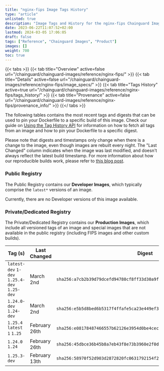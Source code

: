 ```yaml
---
title: "nginx-fips Image Tags History"
type: "article"
unlisted: true
description: "Image Tags and History for the nginx-fips Chainguard Image"
date: 2023-06-22T11:07:52+02:00
lastmod: 2024-03-05 17:06:05
draft: false
tags: ["Reference", "Chainguard Images", "Product"]
images: []
weight: 700
toc: true
---
```


{{< tabs >}}
{{< tab title="Overview" active=false url="/chainguard/chainguard-images/reference/nginx-fips/" >}}
{{< tab title="Details" active=false url="/chainguard/chainguard-images/reference/nginx-fips/image_specs/" >}}
{{< tab title="Tags History" active=true url="/chainguard/chainguard-images/reference/nginx-fips/tags_history/" >}}
{{< tab title="Provenance" active=false url="/chainguard/chainguard-images/reference/nginx-fips/provenance_info/" >}}
{{</ tabs >}}

The following tables contains the most recent tags and digests that can be used to pin your Dockerfile to a specific build of this image. Check our guide on [Using the Tag History API](/chainguard/chainguard-images/using-the-tag-history-api/) for information on how to fetch all tags from an image and how to pin your Dockerfile to a specific digest.

Please note that digests and timestamps only change when there is a change to the image, even though images are rebuilt every night. The "Last Changed" column indicates when the image was last modified, and doesn't always reflect the latest build timestamp. For more information about how our reproducible builds work, please refer to [this blog post](https://www.chainguard.dev/unchained/reproducing-chainguards-reproducible-image-builds).

### Public Registry
The Public Registry contains our **Developer Images**, which typically comprise the `latest*` versions of an image.

Currently, there are no Developer versions of this image available.

### Private/Dedicated Registry
The Private/Dedicated Registry contains our **Production Images**, which include all versioned tags of an image and special images that are not available in the public registry (including FIPS images and other custom builds).

| Tag (s)                                       | Last Changed  | Digest                                                                    |
|-----------------------------------------------|---------------|---------------------------------------------------------------------------|
|  `latest-dev` `1-dev` `1.25.4-dev` `1.25-dev` | March 2nd     | `sha256:a7cb2b39d79dcefd94780cf8ff33d30a9f61ee60bd22c1bb6517d3413d6e4e44` |
|  `1.24.0-dev` `1.24-dev`                      | March 2nd     | `sha256:e5b5d8bed6b5317f4ffafe5ca23e449ef3fe529de1134ba9d1806732fdcbfbaf` |
|  `1.25.4` `latest` `1` `1.25`                 | February 26th | `sha256:e08178487466557b62126e3954d0be4cec29d9eed9dea75f015f9d0790d99c6f` |
|  `1.24.0` `1.24`                              | February 26th | `sha256:45dbce36b45b8a7eb43f8e73b3960e2f0d883ac3024fb24953666572630782a5` |
|  `1.25.3-dev`                                 | February 13th | `sha256:58970f52d903d2872820fc0631792154f2df00bc77c3046ec6be9d2672fe4c65` |

